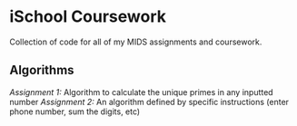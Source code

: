 iSchool Coursework
=======
Collection of code for all of my MIDS assignments and coursework. 

Algorithms
-------
*Assignment 1:* Algorithm to calculate the unique primes in any inputted number 
*Assignment 2:* An algorithm defined by specific instructions (enter phone number, sum the digits, etc)
